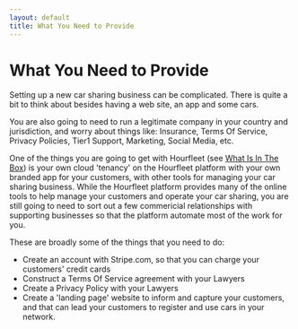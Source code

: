 ```yaml
---
layout: default
title: What You Need to Provide
---
```

# What You Need to Provide

Setting up a new car sharing business can be complicated. There is quite a bit to think about besides having a web site, an app and some cars.

You are also going to need to run a legitimate company in your country and jurisdiction, and worry about things like: Insurance, Terms Of Service, Privacy Policies, Tier1 Support, Marketing, Social Media, etc.

One of the things you are going to get with Hourfleet (see [What Is In The Box](inthebox.html)) is your own cloud 'tenancy' on the Hourfleet platform with your own branded app for your customers, with other tools for managing your car sharing business. While the Hourfleet platform provides many of the online tools to help manage your customers and operate your car sharing, you are still going to need to sort out a few commericial relationships with supporting businesses so that the platform automate most of the work for you.

These are broadly some of the things that you need to do:

* Create an account with Stripe.com, so that you can charge your customers' credit cards
* Construct a Terms Of Service agreement with your Lawyers
* Create a Privacy Policy with your Lawyers
* Create a 'landing page' website to inform and capture your customers, and that can lead your customers to register and use cars in your network.

